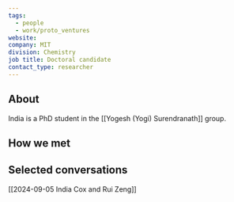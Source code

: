 ```yaml
---
tags:
  - people
  - work/proto_ventures
website: 
company: MIT
division: Chemistry
job title: Doctoral candidate
contact_type: researcher
---
```

## About
India is a PhD student in the [[Yogesh (Yogi) Surendranath]] group.

## How we met


## Selected conversations
[[2024-09-05 India Cox and Rui Zeng]]
